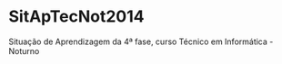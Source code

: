 SitApTecNot2014
===============

Situação de Aprendizagem da 4ª fase, curso Técnico em Informática - Noturno
